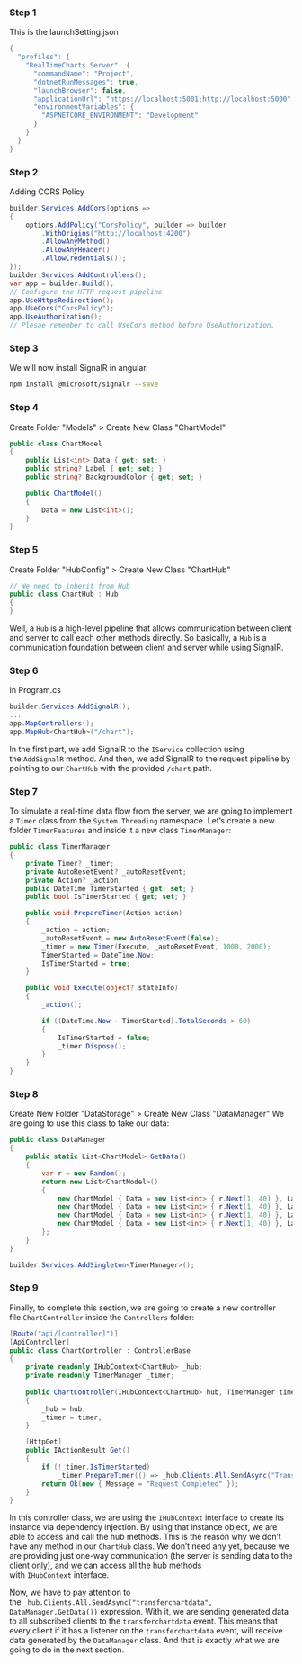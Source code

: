 
### Step 1

This is the launchSetting.json
```C#
{
  "profiles": {
    "RealTimeCharts.Server": {
      "commandName": "Project",
      "dotnetRunMessages": true,
      "launchBrowser": false,
      "applicationUrl": "https://localhost:5001;http://localhost:5000",
      "environmentVariables": {
        "ASPNETCORE_ENVIRONMENT": "Development"
      }
    }
  }
}
```

### Step 2

Adding CORS Policy

```C#
builder.Services.AddCors(options =>
{
    options.AddPolicy("CorsPolicy", builder => builder
        .WithOrigins("http://localhost:4200")
        .AllowAnyMethod()
        .AllowAnyHeader()
        .AllowCredentials());
});
builder.Services.AddControllers();
var app = builder.Build();
// Configure the HTTP request pipeline.
app.UseHttpsRedirection();
app.UseCors("CorsPolicy");
app.UseAuthorization();
// Plesae remember to call UseCors method before UseAuthorization.
```

### Step 3

We will now install SignalR in angular.

```bash
npm install @microsoft/signalr --save
```

### Step 4

Create Folder "Models" > Create New Class "ChartModel"

```C#
public class ChartModel
{
    public List<int> Data { get; set; }
    public string? Label { get; set; }
    public string? BackgroundColor { get; set; }

    public ChartModel()
    {
        Data = new List<int>();
    }
}
```

### Step 5

Create Folder "HubConfig" > Create New Class "ChartHub"

```C#
// We need to inherit from Hub
public class ChartHub : Hub
{
}
```

Well, a `Hub` is a high-level pipeline that allows communication between client and server to call each other methods directly. So basically, a `Hub` is a communication foundation between client and server while using SignalR.

### Step 6

In Program.cs

```C#
builder.Services.AddSignalR();
...
app.MapControllers();
app.MapHub<ChartHub>("/chart");
```

In the first part, we add SignalR to the `IService` collection using the `AddSignalR` method. And then, we add SignalR to the request pipeline by pointing to our `ChartHub` with the provided `/chart` path.

### Step 7

To simulate a real-time data flow from the server, we are going to implement a `Timer` class from the `System.Threading` namespace. Let’s create a new folder `TimerFeatures` and inside it a new class `TimerManager`:

```C#
public class TimerManager
{
    private Timer? _timer;
    private AutoResetEvent? _autoResetEvent;
    private Action? _action;
    public DateTime TimerStarted { get; set; }
    public bool IsTimerStarted { get; set; }

    public void PrepareTimer(Action action)
    {
        _action = action;
        _autoResetEvent = new AutoResetEvent(false);
        _timer = new Timer(Execute, _autoResetEvent, 1000, 2000);
        TimerStarted = DateTime.Now;
        IsTimerStarted = true;
    }

    public void Execute(object? stateInfo)
    {
        _action();

        if ((DateTime.Now - TimerStarted).TotalSeconds > 60)
        {
            IsTimerStarted = false;
            _timer.Dispose();
        }
    }
}
```

### Step 8

Create New Folder "DataStorage" > Create New Class "DataManager" We are going to use this class to fake our data:

```C#
public class DataManager
{
    public static List<ChartModel> GetData()
    {
        var r = new Random();
        return new List<ChartModel>()
        {
            new ChartModel { Data = new List<int> { r.Next(1, 40) }, Label = "Data1", BackgroundColor = "#5491DA" },
            new ChartModel { Data = new List<int> { r.Next(1, 40) }, Label = "Data2", BackgroundColor = "#E74C3C" },
            new ChartModel { Data = new List<int> { r.Next(1, 40) }, Label = "Data3", BackgroundColor = "#82E0AA" },
            new ChartModel { Data = new List<int> { r.Next(1, 40) }, Label = "Data4", BackgroundColor = "#E5E7E9" }
        };
    }
}
```

```C#
builder.Services.AddSingleton<TimerManager>();
```

### Step 9

Finally, to complete this section, we are going to create a new controller file `ChartController` inside the `Controllers` folder:

```C#
[Route("api/[controller]")]
[ApiController]
public class ChartController : ControllerBase
{
    private readonly IHubContext<ChartHub> _hub;
    private readonly TimerManager _timer;
        
    public ChartController(IHubContext<ChartHub> hub, TimerManager timer)
    {
        _hub = hub;
        _timer = timer;
    }

    [HttpGet]
    public IActionResult Get()
    {
        if (!_timer.IsTimerStarted)
            _timer.PrepareTimer(() => _hub.Clients.All.SendAsync("TransferChartData", DataManager.GetData()));
        return Ok(new { Message = "Request Completed" });
    }
}
```

In this controller class, we are using the `IHubContext` interface to create its instance via dependency injection. By using that instance object, we are able to access and call the hub methods. This is the reason why we don’t have any method in our `ChartHub` class. We don’t need any yet, because we are providing just one-way communication (the server is sending data to the client only), and we can access all the hub methods with `IHubContext` interface.

Now, we have to pay attention to the `_hub.Clients.All.SendAsync("transferchartdata", DataManager.GetData())` expression. With it, we are sending generated data to all subscribed clients to the `transferchartdata` event. This means that every client if it has a listener on the `transferchartdata` event, will receive data generated by the `DataManager` class. And that is exactly what we are going to do in the next section.
